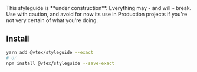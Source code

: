 <div class="pa5 br2 bg-washed-red mb6">
    This styleguide is **under construction**. Everything may - and will - break. Use with caution, and avoid for now its use in Production projects if you're not very certain of what you're doing.
</div>

## Install

```sh
yarn add @vtex/styleguide --exact
# or
npm install @vtex/styleguide --save-exact
```

